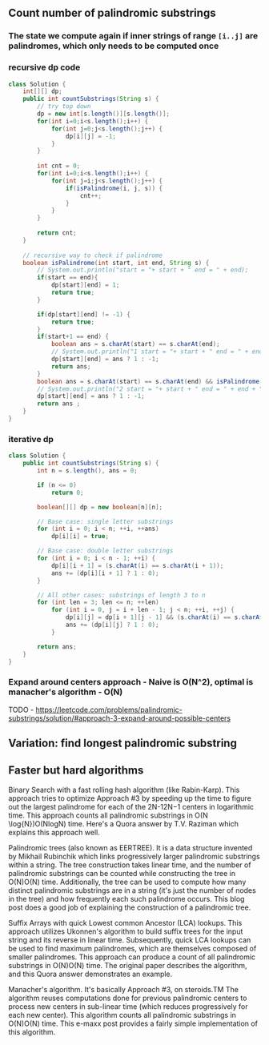 

## Count number of palindromic substrings

### The state we compute again if inner strings of range `[i..j]` are palindromes, which only needs to be computed once

### recursive dp code

```java
class Solution {
    int[][] dp;
    public int countSubstrings(String s) {
        // try top down   
        dp = new int[s.length()][s.length()];
        for(int i=0;i<s.length();i++) {
            for(int j=0;j<s.length();j++) {
                dp[i][j] = -1;
            }
        }
        
        int cnt = 0;
        for(int i=0;i<s.length();i++) {
            for(int j=i;j<s.length();j++) {
                if(isPalindrome(i, j, s)) {
                    cnt++;
                }
            }
        }
        
        return cnt;
    }
    
    // recursive way to check if palindrome
    boolean isPalindrome(int start, int end, String s) {
        // System.out.println("start = "+ start + " end = " + end);
        if(start == end){
            dp[start][end] = 1;
            return true;
        }

        if(dp[start][end] != -1) {
            return true;
        }
        if(start+1 == end) {
            boolean ans = s.charAt(start) == s.charAt(end);
            // System.out.println("1 start = "+ start + " end = " + end + " ans = "+ ans);
            dp[start][end] = ans ? 1 : -1;
            return ans;
        }
        boolean ans = s.charAt(start) == s.charAt(end) && isPalindrome(start+1, end-1, s);
        // System.out.println("2 start = "+ start + " end = " + end + " ans = "+ ans);
        dp[start][end] = ans ? 1 : -1;
        return ans ; 
    }
}
```

### iterative dp

```java
class Solution {
    public int countSubstrings(String s) {
        int n = s.length(), ans = 0;

        if (n <= 0) 
            return 0;

        boolean[][] dp = new boolean[n][n];

        // Base case: single letter substrings
        for (int i = 0; i < n; ++i, ++ans) 
            dp[i][i] = true;

        // Base case: double letter substrings
        for (int i = 0; i < n - 1; ++i) {
            dp[i][i + 1] = (s.charAt(i) == s.charAt(i + 1));
            ans += (dp[i][i + 1] ? 1 : 0);
        }

        // All other cases: substrings of length 3 to n
        for (int len = 3; len <= n; ++len)
            for (int i = 0, j = i + len - 1; j < n; ++i, ++j) {
                dp[i][j] = dp[i + 1][j - 1] && (s.charAt(i) == s.charAt(j));
                ans += (dp[i][j] ? 1 : 0);
            }

        return ans;
    }
}
```

### Expand around centers approach - Naive is O(N^2), optimal is manacher's algorithm - O(N)

TODO - https://leetcode.com/problems/palindromic-substrings/solution/#approach-3-expand-around-possible-centers

## Variation: find longest palindromic substring

## Faster but hard algorithms

Binary Search with a fast rolling hash algorithm (like Rabin-Karp). This approach tries to optimize Approach #3 by speeding up the time to figure out the largest palindrome for each of the 2N-12N−1 centers in logarithmic time. This approach counts all palindromic substrings in O(N \log{N})O(NlogN) time. Here's a Quora answer by T.V. Raziman which explains this approach well.

Palindromic trees (also known as EERTREE). It is a data structure invented by Mikhail Rubinchik which links progressively larger palindromic substrings within a string. The tree construction takes linear time, and the number of palindromic substrings can be counted while constructing the tree in O(N)O(N) time. Additionally, the tree can be used to compute how many distinct palindromic substrings are in a string (it's just the number of nodes in the tree) and how frequently each such palindrome occurs. This blog post does a good job of explaining the construction of a palindromic tree.

Suffix Arrays with quick Lowest common Ancestor (LCA) lookups. This approach utilizes Ukonnen's algorithm to build suffix trees for the input string and its reverse in linear time. Subsequently, quick LCA lookups can be used to find maximum palindromes, which are themselves composed of smaller palindromes. This approach can produce a count of all palindromic substrings in O(N)O(N) time. The original paper describes the algorithm, and this Quora answer demonstrates an example.

Manacher's algorithm. It's basically Approach #3, on steroids.TM The algorithm reuses computations done for previous palindromic centers to process new centers in sub-linear time (which reduces progressively for each new center). This algorithm counts all palindromic substrings in O(N)O(N) time. This e-maxx post provides a fairly simple implementation of this algorithm.

